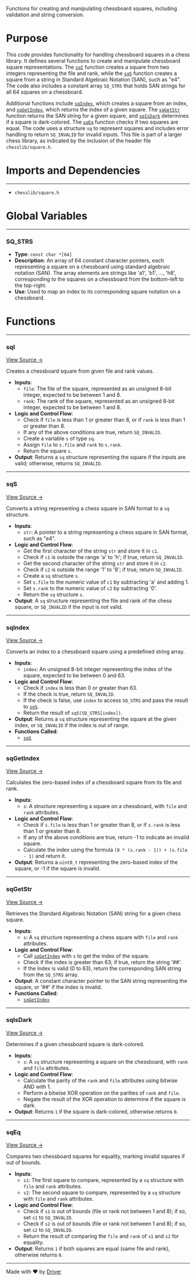 <!--------------------------------------------------------------------------------->
<!-- IMPORTANT: This file is auto-generated by Driver (https://driver.ai). -------->
<!-- Manual edits may be overwritten on future commits. --------------------------->
<!--------------------------------------------------------------------------------->

Functions for creating and manipulating chessboard squares, including validation and string conversion.

# Purpose
This code provides functionality for handling chessboard squares in a chess library. It defines several functions to create and manipulate chessboard square representations. The [`sqI`](<#sqi>) function creates a square from two integers representing the file and rank, while the [`sqS`](<#sqs>) function creates a square from a string in Standard Algebraic Notation (SAN), such as "e4". The code also includes a constant array `SQ_STRS` that holds SAN strings for all 64 squares on a chessboard.

Additional functions include [`sqIndex`](<#sqindex>), which creates a square from an index, and [`sqGetIndex`](<#sqgetindex>), which returns the index of a given square. The [`sqGetStr`](<#sqgetstr>) function returns the SAN string for a given square, and [`sqIsDark`](<#sqisdark>) determines if a square is dark-colored. The [`sqEq`](<#sqeq>) function checks if two squares are equal. The code uses a structure `sq` to represent squares and includes error handling to return `SQ_INVALID` for invalid inputs. This file is part of a larger chess library, as indicated by the inclusion of the header file `chesslib/square.h`.
# Imports and Dependencies

---
- `chesslib/square.h`


# Global Variables

---
### SQ\_STRS
- **Type**: `const char *[64]`
- **Description**: An array of 64 constant character pointers, each representing a square on a chessboard using standard algebraic notation (SAN). The array elements are strings like 'a1', 'b1', ..., 'h8', corresponding to the squares on a chessboard from the bottom-left to the top-right.
- **Use**: Used to map an index to its corresponding square notation on a chessboard.


# Functions

---
### sqI<!-- {{#callable:sqI}} -->
[View Source →](<../../../../../chesslib/src/chesslib/square.c#L9>)

Creates a chessboard square from given file and rank values.
- **Inputs**:
    - `file`: The file of the square, represented as an unsigned 8-bit integer, expected to be between 1 and 8.
    - `rank`: The rank of the square, represented as an unsigned 8-bit integer, expected to be between 1 and 8.
- **Logic and Control Flow**:
    - Check if `file` is less than 1 or greater than 8, or if `rank` is less than 1 or greater than 8.
    - If any of the above conditions are true, return `SQ_INVALID`.
    - Create a variable `s` of type `sq`.
    - Assign `file` to `s.file` and `rank` to `s.rank`.
    - Return the square `s`.
- **Output**: Returns a `sq` structure representing the square if the inputs are valid; otherwise, returns `SQ_INVALID`.


---
### sqS<!-- {{#callable:sqS}} -->
[View Source →](<../../../../../chesslib/src/chesslib/square.c#L21>)

Converts a string representing a chess square in SAN format to a `sq` structure.
- **Inputs**:
    - `str`: A pointer to a string representing a chess square in SAN format, such as "e4".
- **Logic and Control Flow**:
    - Get the first character of the string `str` and store it in `c1`.
    - Check if `c1` is outside the range 'a' to 'h'; if true, return `SQ_INVALID`.
    - Get the second character of the string `str` and store it in `c2`.
    - Check if `c2` is outside the range '1' to '8'; if true, return `SQ_INVALID`.
    - Create a `sq` structure `s`.
    - Set `s.file` to the numeric value of `c1` by subtracting 'a' and adding 1.
    - Set `s.rank` to the numeric value of `c2` by subtracting '0'.
    - Return the `sq` structure `s`.
- **Output**: A `sq` structure representing the file and rank of the chess square, or `SQ_INVALID` if the input is not valid.


---
### sqIndex<!-- {{#callable:sqIndex}} -->
[View Source →](<../../../../../chesslib/src/chesslib/square.c#L52>)

Converts an index to a chessboard square using a predefined string array.
- **Inputs**:
    - `index`: An unsigned 8-bit integer representing the index of the square, expected to be between 0 and 63.
- **Logic and Control Flow**:
    - Check if `index` is less than 0 or greater than 63.
    - If the check is true, return `SQ_INVALID`.
    - If the check is false, use `index` to access `SQ_STRS` and pass the result to [`sqS`](<#sqs>).
    - Return the result of `sqS(SQ_STRS[index])`.
- **Output**: Returns a `sq` structure representing the square at the given index, or `SQ_INVALID` if the index is out of range.
- **Functions Called**:
    - [`sqS`](<#sqs>)


---
### sqGetIndex<!-- {{#callable:sqGetIndex}} -->
[View Source →](<../../../../../chesslib/src/chesslib/square.c#L60>)

Calculates the zero-based index of a chessboard square from its file and rank.
- **Inputs**:
    - `s`: A structure representing a square on a chessboard, with `file` and `rank` attributes.
- **Logic and Control Flow**:
    - Check if `s.file` is less than 1 or greater than 8, or if `s.rank` is less than 1 or greater than 8.
    - If any of the above conditions are true, return -1 to indicate an invalid square.
    - Calculate the index using the formula `(8 * (s.rank - 1)) + (s.file - 1)` and return it.
- **Output**: Returns a `uint8_t` representing the zero-based index of the square, or -1 if the square is invalid.


---
### sqGetStr<!-- {{#callable:sqGetStr}} -->
[View Source →](<../../../../../chesslib/src/chesslib/square.c#L69>)

Retrieves the Standard Algebraic Notation (SAN) string for a given chess square.
- **Inputs**:
    - `s`: A `sq` structure representing a chess square with `file` and `rank` attributes.
- **Logic and Control Flow**:
    - Call [`sqGetIndex`](<#sqgetindex>) with `s` to get the index of the square.
    - Check if the index is greater than 63; if true, return the string '##'.
    - If the index is valid (0 to 63), return the corresponding SAN string from the `SQ_STRS` array.
- **Output**: A constant character pointer to the SAN string representing the square, or '##' if the index is invalid.
- **Functions Called**:
    - [`sqGetIndex`](<#sqgetindex>)


---
### sqIsDark<!-- {{#callable:sqIsDark}} -->
[View Source →](<../../../../../chesslib/src/chesslib/square.c#L78>)

Determines if a given chessboard square is dark-colored.
- **Inputs**:
    - `s`: A `sq` structure representing a square on the chessboard, with `rank` and `file` attributes.
- **Logic and Control Flow**:
    - Calculate the parity of the `rank` and `file` attributes using bitwise AND with 1.
    - Perform a bitwise XOR operation on the parities of `rank` and `file`.
    - Negate the result of the XOR operation to determine if the square is dark.
- **Output**: Returns `1` if the square is dark-colored, otherwise returns `0`.


---
### sqEq<!-- {{#callable:sqEq}} -->
[View Source →](<../../../../../chesslib/src/chesslib/square.c#L83>)

Compares two chessboard squares for equality, marking invalid squares if out of bounds.
- **Inputs**:
    - `s1`: The first square to compare, represented by a `sq` structure with `file` and `rank` attributes.
    - `s2`: The second square to compare, represented by a `sq` structure with `file` and `rank` attributes.
- **Logic and Control Flow**:
    - Check if `s1` is out of bounds (file or rank not between 1 and 8); if so, set `s1` to `SQ_INVALID`.
    - Check if `s2` is out of bounds (file or rank not between 1 and 8); if so, set `s2` to `SQ_INVALID`.
    - Return the result of comparing the `file` and `rank` of `s1` and `s2` for equality.
- **Output**: Returns `1` if both squares are equal (same file and rank), otherwise returns `0`.



---
Made with ❤️ by [Driver](https://www.driver.ai/)